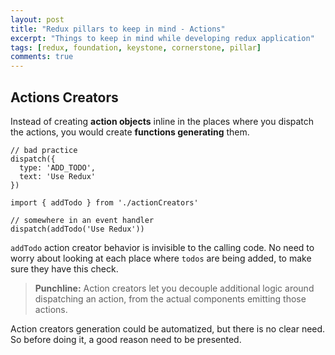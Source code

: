```yaml
---
layout: post
title: "Redux pillars to keep in mind - Actions"
excerpt: "Things to keep in mind while developing redux application"
tags: [redux, foundation, keystone, cornerstone, pillar]
comments: true
---
```


## Actions Creators

Instead of creating **action objects** inline in the places where you dispatch the actions, you would create **functions generating** them.

```
// bad practice
dispatch({
  type: 'ADD_TODO',
  text: 'Use Redux'
})
```

```
import { addTodo } from './actionCreators'

// somewhere in an event handler
dispatch(addTodo('Use Redux'))
```

`addTodo` action creator behavior is invisible to the calling code. 
No need to worry about looking at each place where `todos` are being added, to make sure they have this check. 

> **Punchline:** Action creators let you decouple additional logic around dispatching an action, from the actual components emitting those actions.

Action creators generation could be automatized, but there is no clear need. So before doing it, a good reason need to be presented.